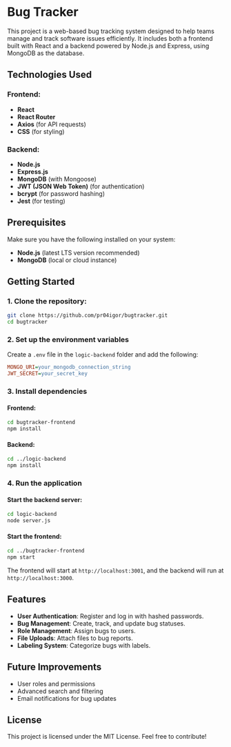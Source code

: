 # Bug Tracker

This project is a web-based bug tracking system designed to help teams manage and track software issues efficiently. It includes both a frontend built with React and a backend powered by Node.js and Express, using MongoDB as the database.

## Technologies Used

### Frontend:
- **React**
- **React Router**
- **Axios** (for API requests)
- **CSS** (for styling)

### Backend:
- **Node.js**
- **Express.js**
- **MongoDB** (with Mongoose)
- **JWT (JSON Web Token)** (for authentication)
- **bcrypt** (for password hashing)
- **Jest** (for testing)

## Prerequisites

Make sure you have the following installed on your system:

- **Node.js** (latest LTS version recommended)
- **MongoDB** (local or cloud instance)

## Getting Started

### 1. Clone the repository:

```sh
git clone https://github.com/pr04igor/bugtracker.git
cd bugtracker
```

### 2. Set up the environment variables

Create a `.env` file in the `logic-backend` folder and add the following:

```ini
MONGO_URI=your_mongodb_connection_string
JWT_SECRET=your_secret_key
```

### 3. Install dependencies

#### Frontend:
```sh
cd bugtracker-frontend
npm install
```

#### Backend:
```sh
cd ../logic-backend
npm install
```

### 4. Run the application

#### Start the backend server:
```sh
cd logic-backend
node server.js
```

#### Start the frontend:
```sh
cd ../bugtracker-frontend
npm start
```

The frontend will start at `http://localhost:3001`, and the backend will run at `http://localhost:3000`.

## Features

- **User Authentication**: Register and log in with hashed passwords.
- **Bug Management**: Create, track, and update bug statuses.
- **Role Management**: Assign bugs to users.
- **File Uploads**: Attach files to bug reports.
- **Labeling System**: Categorize bugs with labels.

## Future Improvements

- User roles and permissions
- Advanced search and filtering
- Email notifications for bug updates

## License

This project is licensed under the MIT License. Feel free to contribute!
